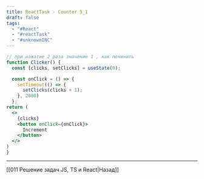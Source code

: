 ```yaml
---
title: ReactTask - Counter 5_1
draft: false
tags:
  - "#React"
  - "#reactTask"
  - "#unknownINC"
---
```

```jsx
// при нажатие 2 раза значение 1 , как починить 
function Clicker() {
  const [clicks, setClicks] = useState(0);

  const onClick = () => {
    setTimeout(() => {
      setClicks(clicks + 1);
    }, 2000)
  };
return (
  <>
    {clicks}
    <button onClick={onClick}>
      Increment
    </button>
  </>
)
}
```

___

[[011 Решение задач JS, TS и React|Назад]]